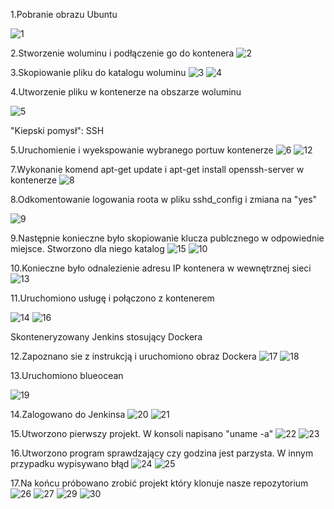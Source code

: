 1.Pobranie obrazu Ubuntu

![1](https://user-images.githubusercontent.com/58219271/151593191-545bd626-7169-461b-8f2f-ef615ad9a029.JPG)

2.Stworzenie woluminu i podłączenie go do kontenera
![2](https://user-images.githubusercontent.com/58219271/151593331-68599323-33c4-4232-bfad-0e80b2b4e15e.JPG)

3.Skopiowanie pliku do katalogu woluminu
![3](https://user-images.githubusercontent.com/58219271/151593441-cc845c99-10e4-42e3-82db-4d31d9fceb02.JPG)
![4](https://user-images.githubusercontent.com/58219271/151593722-db71fc97-b8c4-409b-8a07-2788906edd80.JPG)

4.Utworzenie pliku w kontenerze na obszarze woluminu

![5](https://user-images.githubusercontent.com/58219271/151594055-78badd1b-1adb-408a-9128-1fe7e6be4f49.JPG)

"Kiepski pomysł": SSH 

5.Uruchomienie i wyekspowanie wybranego portuw kontenerze
![6](https://user-images.githubusercontent.com/58219271/151594235-ce1e3707-5e7c-4509-9f3b-6bcde31c1aab.JPG)
![12](https://user-images.githubusercontent.com/58219271/151594928-c89a8701-4b53-489e-9f1f-8c418cef84db.JPG)

7.Wykonanie komend apt-get update i apt-get install openssh-server w kontenerze
![8](https://user-images.githubusercontent.com/58219271/151594451-03dfec5e-7260-460a-bbcf-4657d61e8567.JPG)

8.Odkomentowanie logowania roota w pliku sshd_config i zmiana na "yes"

![9](https://user-images.githubusercontent.com/58219271/151594593-f07cadb8-ecc2-434c-aafa-bcdf47ec4ed5.JPG)

9.Następnie konieczne było skopiowanie klucza publcznego w odpowiednie miejsce. Stworzono dla niego katalog
![15](https://user-images.githubusercontent.com/58219271/151595221-dde96e9f-4e90-48e5-ba8e-8afc8f9461bf.JPG)
![10](https://user-images.githubusercontent.com/58219271/151594776-10fbe572-aed0-49f9-abf9-da40ac6817ab.JPG)

10.Konieczne było odnalezienie adresu IP kontenera w wewnętrznej sieci
![13](https://user-images.githubusercontent.com/58219271/151595054-b0510e98-e2bf-4688-9f54-af5306da4804.JPG)

11.Uruchomiono usługę i połączono z kontenerem

![14](https://user-images.githubusercontent.com/58219271/151595159-01324f5b-5416-43e8-8863-20e69b26fd8f.JPG)
![16](https://user-images.githubusercontent.com/58219271/151595250-9eeb5083-2915-4790-8700-6cfdd2a79a62.JPG)

Skonteneryzowany Jenkins stosujący Dockera

12.Zapoznano sie z instrukcją i uruchomiono obraz Dockera
![17](https://user-images.githubusercontent.com/58219271/151595382-3200c02e-335b-492d-9f8c-44d9c8f39ed1.JPG)
![18](https://user-images.githubusercontent.com/58219271/151595474-6aafa6a6-cfc5-46a8-8d7c-05bc595a94a5.JPG)

13.Uruchomiono blueocean

![19](https://user-images.githubusercontent.com/58219271/151595565-02780643-b21c-4dcb-9223-8c85223e4f45.JPG)

14.Zalogowano do Jenkinsa
![20](https://user-images.githubusercontent.com/58219271/151595655-39403d7a-3c4c-4306-8471-56bdb205c864.JPG)
![21](https://user-images.githubusercontent.com/58219271/151595677-a4623b9b-0f37-4169-8012-49743cff1187.JPG)

15.Utworzono pierwszy projekt. W konsoli napisano "uname -a"
![22](https://user-images.githubusercontent.com/58219271/151595736-1c356699-730d-4a71-b6b7-6d580113135b.JPG)
![23](https://user-images.githubusercontent.com/58219271/151595871-e33c11c4-f57f-4b37-b5d3-381ef231c5f3.JPG)

16.Utworzono program sprawdzający czy godzina jest parzysta. W innym przypadku wypisywano błąd
![24](https://user-images.githubusercontent.com/58219271/151595954-1c808544-8ad6-4033-9329-d2df5ede59a3.JPG)
![25](https://user-images.githubusercontent.com/58219271/151595964-1f35d81a-0157-4b93-be88-b055955e509e.JPG)

17.Na końcu próbowano zrobić projekt który klonuje nasze repozytorium
![26](https://user-images.githubusercontent.com/58219271/151596090-6f284dea-d822-4283-b306-6cc9722c06e0.JPG)
![27](https://user-images.githubusercontent.com/58219271/151596101-80fad293-52f8-4d23-bbf1-77b6d0e852a3.JPG)
![29](https://user-images.githubusercontent.com/58219271/151596109-c6830a5d-5cf5-45a5-8a3d-033ce275271f.JPG)
![30](https://user-images.githubusercontent.com/58219271/151596116-3d621ad4-afd3-4d97-8898-5ffdb0f363b4.JPG)










